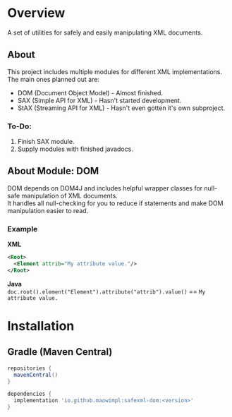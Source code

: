 # Overview
A set of utilities for safely and easily manipulating XML documents.

## About
This project includes multiple modules for different XML implementations.<br>
The main ones planned out are:
* DOM (Document Object Model) - Almost finished.
* SAX (Simple API for XML) - Hasn't started development.
* StAX (Streaming API for XML) - Hasn't even gotten it's own subproject.

### To-Do:
1. Finish SAX module.
2. Supply modules with finished javadocs.

## About Module: DOM
DOM depends on DOM4J and includes helpful wrapper classes for null-safe manipulation of XML documents.<br>
It handles all null-checking for you to reduce if statements and make DOM manipulation easier to read.

### Example

**XML**
```xml
<Root>
  <Element attrib="My attribute value."/>
</Root>
```

**Java**<br>
`doc.root().element("Element").attribute("attrib").value()` == `My attribute value.`

# Installation

## Gradle (Maven Central)

```gradle
repositories {
  mavenCentral()
}

dependencies {
  implementation 'io.github.maowimpl:safexml-dom:<version>'
}
```
